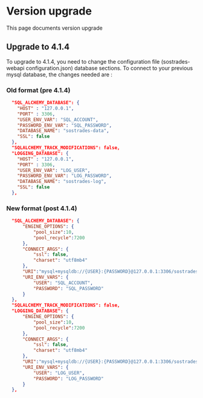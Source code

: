 # Version upgrade

This page documents version upgrade

## Upgrade to 4.1.4
To upgrade to 4.1.4, you need to change the configuration file (sostrades-webapi configuration.json) database sections.
To connect to your previous mysql database, the changes needed are :

### Old format (pre 4.1.4)
```json
  "SQL_ALCHEMY_DATABASE": {
    "HOST" : "127.0.0.1",
    "PORT" : 3306,
    "USER_ENV_VAR": "SQL_ACCOUNT",
    "PASSWORD_ENV_VAR": "SQL_PASSWORD",
    "DATABASE_NAME": "sostrades-data",
    "SSL": false
  },
  "SQLALCHEMY_TRACK_MODIFICATIONS": false,
  "LOGGING_DATABASE": {
    "HOST" : "127.0.0.1",
    "PORT" : 3306,
    "USER_ENV_VAR": "LOG_USER",
    "PASSWORD_ENV_VAR": "LOG_PASSWORD",
    "DATABASE_NAME": "sostrades-log",
    "SSL": false
  },
```

### New format (post 4.1.4)
```json
  "SQL_ALCHEMY_DATABASE": {
      "ENGINE_OPTIONS": {
          "pool_size":10,
          "pool_recycle":7200
      },
      "CONNECT_ARGS": {
          "ssl": false,
          "charset": "utf8mb4"
      },
      "URI":"mysql+mysqldb://{USER}:{PASSWORD}@127.0.0.1:3306/sostrades-data",
      "URI_ENV_VARS": {
          "USER": "SQL_ACCOUNT",
          "PASSWORD": "SQL_PASSWORD"
      }
  },
  "SQLALCHEMY_TRACK_MODIFICATIONS": false,
  "LOGGING_DATABASE": {
      "ENGINE_OPTIONS": {
          "pool_size":10,
          "pool_recycle":7200
      },
      "CONNECT_ARGS": {
          "ssl": false,
          "charset": "utf8mb4"
      },
      "URI":"mysql+mysqldb://{USER}:{PASSWORD}@127.0.0.1:3306/sostrades-log",
      "URI_ENV_VARS": {
          "USER": "LOG_USER",
          "PASSWORD": "LOG_PASSWORD"
      }
  },
```
